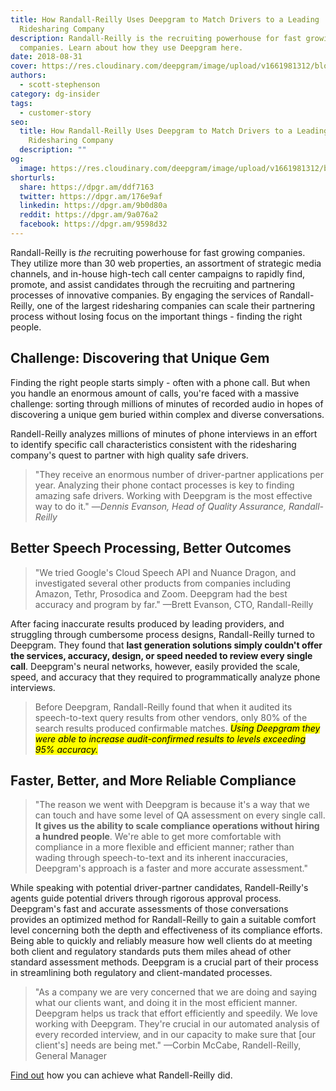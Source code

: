 ```yaml
---
title: How Randall-Reilly Uses Deepgram to Match Drivers to a Leading
  Ridesharing Company
description: Randall-Reilly is the recruiting powerhouse for fast growing
  companies. Learn about how they use Deepgram here.
date: 2018-08-31
cover: https://res.cloudinary.com/deepgram/image/upload/v1661981312/blog/customer-story-rideshare-smartrhino-deepgram/how-randall-reilly-uses-dg%402x.jpg
authors:
  - scott-stephenson
category: dg-insider
tags:
  - customer-story
seo:
  title: How Randall-Reilly Uses Deepgram to Match Drivers to a Leading
    Ridesharing Company
  description: ""
og:
  image: https://res.cloudinary.com/deepgram/image/upload/v1661981312/blog/customer-story-rideshare-smartrhino-deepgram/how-randall-reilly-uses-dg%402x.jpg
shorturls:
  share: https://dpgr.am/ddf7163
  twitter: https://dpgr.am/176e9af
  linkedin: https://dpgr.am/9b0d80a
  reddit: https://dpgr.am/9a076a2
  facebook: https://dpgr.am/9598d32
---
```

Randall-Reilly is *the* recruiting powerhouse for fast growing companies. They utilize more than 30 web properties, an assortment of strategic media channels, and in-house high-tech call center campaigns to rapidly find, promote, and assist candidates through the recruiting and partnering processes of innovative companies. By engaging the services of Randall-Reilly, one of the largest ridesharing companies can scale their partnering process without losing focus on the important things - finding the right people.

## Challenge: Discovering that Unique Gem

Finding the right people starts simply - often with a phone call. But when you handle an enormous amount of calls, you're faced with a massive challenge: sorting through millions of minutes of recorded audio in hopes of discovering a unique gem buried within complex and diverse conversations.

Randell-Reilly analyzes millions of minutes of phone interviews in an effort to identify specific call characteristics consistent with the ridesharing company's quest to partner with high quality safe drivers.

> "They receive an enormous number of driver-partner applications per year. Analyzing their phone contact processes is key to finding amazing safe drivers. Working with Deepgram is the most effective way to do it." —*Dennis Evanson, Head of Quality Assurance, Randall-Reilly*

## Better Speech Processing, Better Outcomes

> "We tried Google's Cloud Speech API and Nuance Dragon, and investigated several other products from companies including Amazon, Tethr, Prosodica and Zoom. Deepgram had the best accuracy and program by far." —Brett Evanson, CTO, Randall-Reilly

After facing inaccurate results produced by leading providers, and struggling through cumbersome process designs, Randall-Reilly turned to Deepgram. They found that **last generation solutions simply couldn't offer the services, accuracy, design, or speed needed to review every single call**. Deepgram's neural networks, however, easily provided the scale, speed, and accuracy that they required to programmatically analyze phone interviews.

> Before Deepgram, Randall-Reilly found that when it audited its speech-to-text query results from other vendors, only 80% of the search results produced confirmable matches. <mark>*Using Deepgram they were able to increase audit-confirmed results to levels exceeding 95% accuracy.*</mark>

<WhitepaperPromo whitepaper="deepgram-whitepaper-state-of-voice-2022"></WhitepaperPromo>

## Faster, Better, and More Reliable Compliance

> "The reason we went with Deepgram is because it's a way that we can touch and have some level of QA assessment on every single call. **It gives us the ability to scale compliance operations without hiring a hundred people**. We're able to get more comfortable with compliance in a more flexible and efficient manner; rather than wading through speech-to-text and its inherent inaccuracies, Deepgram's approach is a faster and more accurate assessment."

While speaking with potential driver-partner candidates, Randell-Reilly's agents guide potential drivers through rigorous approval process. Deepgram's fast and accurate assessments of those conversations provides an optimized method for Randall-Reilly to gain a suitable comfort level concerning both the depth and effectiveness of its compliance efforts. Being able to quickly and reliably measure how well clients do at meeting both client and regulatory standards puts them miles ahead of other standard assessment methods. Deepgram is a crucial part of their process in streamlining both regulatory and client-mandated processes.

> "As a company we are very concerned that we are doing and saying what our clients want, and doing it in the most efficient manner. Deepgram helps us track that effort efficiently and speedily. We love working with Deepgram. They're crucial in our automated analysis of every recorded interview, and in our capacity to make sure that \[our client's] needs are being met." —Corbin McCabe, Randell-Reilly, General Manager

[Find out](https://deepgram.com/) how you can achieve what Randell-Reilly did.
